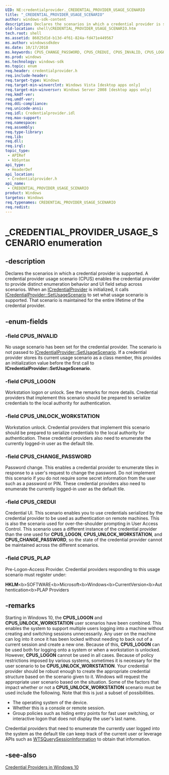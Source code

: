 ```yaml
---
UID: NE:credentialprovider._CREDENTIAL_PROVIDER_USAGE_SCENARIO
title: "_CREDENTIAL_PROVIDER_USAGE_SCENARIO"
author: windows-sdk-content
description: Declares the scenarios in which a credential provider is supported. A credential provider usage scenario (CPUS) enables the credential provider to provide distinct enumeration behavior and UI field setup across scenarios.
old-location: shell\CREDENTIAL_PROVIDER_USAGE_SCENARIO.htm
tech.root: shell
ms.assetid: 86025d1d-b13d-4f61-824a-fd471e449567
ms.author: windowssdkdev
ms.date: 10/17/2018
ms.keywords: CPUS_CHANGE_PASSWORD, CPUS_CREDUI, CPUS_INVALID, CPUS_LOGON, CPUS_PLAP, CPUS_UNLOCK_WORKSTATION, CREDENTIAL_PROVIDER_USAGE_SCENARIO, CREDENTIAL_PROVIDER_USAGE_SCENARIO enumeration [Windows Shell], _CREDENTIAL_PROVIDER_USAGE_SCENARIO, credentialprovider/CPUS_CHANGE_PASSWORD, credentialprovider/CPUS_CREDUI, credentialprovider/CPUS_INVALID, credentialprovider/CPUS_LOGON, credentialprovider/CPUS_PLAP, credentialprovider/CPUS_UNLOCK_WORKSTATION, credentialprovider/CREDENTIAL_PROVIDER_USAGE_SCENARIO, shell.CREDENTIAL_PROVIDER_USAGE_SCENARIO, shell_CREDENTIAL_PROVIDER_USAGE_SCENARIO
ms.prod: windows
ms.technology: windows-sdk
ms.topic: enum
req.header: credentialprovider.h
req.include-header: 
req.target-type: Windows
req.target-min-winverclnt: Windows Vista [desktop apps only]
req.target-min-winversvr: Windows Server 2008 [desktop apps only]
req.kmdf-ver: 
req.umdf-ver: 
req.ddi-compliance: 
req.unicode-ansi: 
req.idl: Credentialprovider.idl
req.max-support: 
req.namespace: 
req.assembly: 
req.type-library: 
req.lib: 
req.dll: 
req.irql: 
topic_type:
 - APIRef
 - kbSyntax
api_type:
 - HeaderDef
api_location:
 - Credentialprovider.h
api_name:
 - CREDENTIAL_PROVIDER_USAGE_SCENARIO
product: Windows
targetos: Windows
req.typenames: CREDENTIAL_PROVIDER_USAGE_SCENARIO
req.redist: 
---
```


# _CREDENTIAL_PROVIDER_USAGE_SCENARIO enumeration


## -description


Declares the scenarios in which a credential provider is supported. A credential provider usage scenario (CPUS) enables the credential provider to provide distinct enumeration behavior and UI field setup across scenarios. When an <a href="https://msdn.microsoft.com/en-us/library/Bb776042(v=VS.85).aspx">ICredentialProvider</a> is initialized, it calls <a href="https://msdn.microsoft.com/en-us/library/Bb776044(v=VS.85).aspx">ICredentialProvider::SetUsageScenario</a> to set what usage scenario is supported. That scenario is maintained for the entire lifetime of the credential provider.


## -enum-fields




### -field CPUS_INVALID

No usage scenario has been set for the credential provider. The scenario is not passed to <a href="https://msdn.microsoft.com/en-us/library/Bb776044(v=VS.85).aspx">ICredentialProvider::SetUsageScenario</a>. If a credential provider stores its current usage scenario as a class member, this provides an initialization value before the first call to <b>ICredentialProvider::SetUsageScenario</b>.


### -field CPUS_LOGON

Workstation logon or unlock. See the remarks for more details. Credential providers that implement this scenario should be prepared to serialize credentials to the local authority for authentication.


### -field CPUS_UNLOCK_WORKSTATION

Workstation unlock. Credential providers that implement this scenario should be prepared to serialize credentials to the local authority for authentication. These credential providers also need to enumerate the currently logged-in user as the default tile.


### -field CPUS_CHANGE_PASSWORD

Password change. This enables a credential provider to enumerate tiles in response to a user's request to change the password. Do not implement this scenario if you do not require some secret information from the user such as a password or PIN. These credential providers also need to enumerate the currently logged-in user as the default tile.


### -field CPUS_CREDUI

Credential UI. This scenario enables you to use credentials serialized by the credential provider to be used as authentication on remote machines. This is also the scenario used for over-the-shoulder prompting in User Access Control. This scenario uses a different instance of the credential provider than the one used for <b>CPUS_LOGON</b>, <b>CPUS_UNLOCK_WORKSTATION</b>, and <b>CPUS_CHANGE_PASSWORD</b>, so the state of the credential provider cannot be maintained across the different scenarios.


### -field CPUS_PLAP

Pre-Logon-Access Provider. Credential providers responding to this usage scenario must register under:  

                

<b>HKLM</b>\<b>SOFTWARE</b>\<b>Microsoft</b>\<b>Windows</b>\<b>CurrentVersion</b>\<b>Authentication</b>\<b>PLAP Providers</b>


## -remarks



Starting in Windows 10, the <b>CPUS_LOGON</b> and <b>CPUS_UNLOCK_WORKSTATION</b> user scenarios have been combined. This enables the system to support multiple users logging into a machine without creating and switching sessions unnecessarily. Any user on the machine can log into it once it has been locked without needing to back out of a current session and create a new one. Because of this, <b>CPUS_LOGON</b> can be used both for logging onto a system or when a workstation is unlocked. However, <b>CPUS_LOGON</b> cannot be used in all cases. Because of policy restrictions imposed by various systems, sometimes it is necessary for the user scenario to be <b>CPUS_UNLOCK_WORKSTATION</b>. Your credential provider should be robust enough to create the appropriate credential structure based on the scenario given to it. Windows will request the appropriate user scenario based on the situation. Some of the factors that impact whether or not a <b>CPUS_UNLOCK_WORKSTATION</b> scenario must be used include the following. Note that this is just a subset of possibilities.

<ul>
<li>The operating system of the device.</li>
<li>Whether this is a console or remote session.</li>
<li>Group policies such as hiding entry points for fast user switching, or interactive logon that does not display the user's last name.</li>
</ul>
Credential providers that need to enumerate the currently user logged into the system as the default tile can keep track of the current user or leverage APIs such as <a href="https://msdn.microsoft.com/en-us/library/Aa383838(v=VS.85).aspx">WTSQuerySessionInformation</a> to obtain that information.




## -see-also




<a href="https://msdn.microsoft.com/en-us/library/Mt158211(v=VS.85).aspx">Credential Providers in Windows 10</a>
 

 

